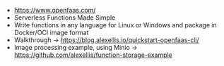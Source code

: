 * https://www.openfaas.com/
* Serverless Functions Made Simple 
* Write functions in any language for Linux or Windows and package in Docker/OCI image format
* Walkthrough -> https://blog.alexellis.io/quickstart-openfaas-cli/
* Image processing example, using Minio -> https://github.com/alexellis/function-storage-example